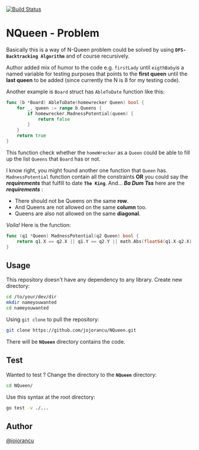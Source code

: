 [![Build Status](https://travis-ci.org/jojorancu/NQueen.svg?branch=master)](https://travis-ci.org/jojorancu/NQueen)
# NQueen - Problem

Basically this is a way of N-Queen problem could be solved by using **`DFS-Backtracking Algorithm`** and of course recursively.

Author added mix of humor to the code e.g. `firstLady` until `eigthBaby`is a named variable for testing purposes that points to the **first queen** until the **last queen** to be added (since currently the N is 8 for my testing code).

Another example is `Board` struct has `AbleToDate` function like this:
```go
func (b *Board) AbleToDate(homewrecker Queen) bool {
	for _, queen := range b.Queens {
		if homewrecker.MadnessPotential(queen) {
			return false
		}
	}
	return true
}
```
This function check whether the `homeWrecker` as a `Queen` could be able to fill up the list `Queens` that `Board` has or not.

I know right, you might found another one function that `Queen` has. `MadnessPotential` function contain all the constraints **OR** you could say the ***requirements*** that fulfill to date **`The King`**.
And... ***Ba Dum Tss*** here are the ***requirements*** :
* There should not be Queens on the same **row**.
* And Queens are not allowed on the same **column** too.
* Queens are also not allowed on the same **diagonal**.

*Voila!* Here is the function:
```go
func (q1 *Queen) MadnessPotential(q2 Queen) bool {
	return q1.X == q2.X || q1.Y == q2.Y || math.Abs(float64(q1.X-q2.X)) == math.Abs(float64(q1.Y-q2.Y))
}
```

## Usage
This repository doesn't have any dependency to any library. Create new directory:
```sh
cd /to/your/dev/dir
mkdir nameyouwanted
cd nameyouwanted
```
Using `git clone` to pull the repository:
```sh
git clone https://github.com/jojorancu/NQueen.git
```
There will be **`NQueen`** directory contains the code. 

## Test
Wanted to test ? Change the directory to the **`NQueen`** directory:
```sh
cd NQueen/
```

Use this syntax at the root directory:
```sh
go test -v ./...
```

## Author
[@jojorancu](https://twitter.com/jojorancu "jojorancu / CJSparrow / Jonathan Surya Laksana")
